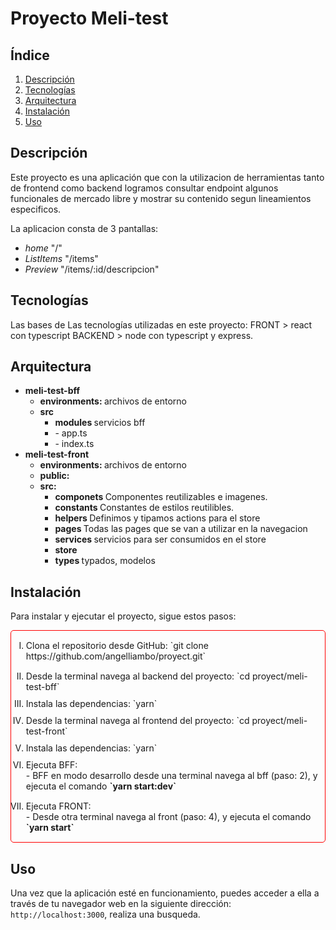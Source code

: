 # Proyecto Meli-test

## Índice

1. [Descripción](#descripción)
2. [Tecnologías](#tecnologías)
3. [Arquitectura](#arquitectura)
4. [Instalación](#instalación)
5. [Uso](#uso)

## Descripción

Este proyecto es una aplicación que con la utilizacion de herramientas tanto de frontend como backend logramos consultar endpoint algunos funcionales de mercado libre y mostrar su contenido segun lineamientos especificos.

La aplicacion consta de 3 pantallas:

- _home_ "/"
- _ListItems_ "/items"
- _Preview_ "/items/:id/descripcion"

## Tecnologías

Las bases de Las tecnologías utilizadas en este proyecto:
FRONT > react con typescript
BACKEND > node con typescript y express.

## Arquitectura

<ul>
    <li>
     <strong>
       meli-test-bff
      </strong>
   <ul>
  <li>
    <strong>
       environments: 
    </strong>
       archivos de entorno
  </li>
  </ul>
    <ul>
      <li>
        <strong>
          src
        </strong>
          <ul>
            <li>
             <strong>
                modules
              </strong>
                  servicios bff
              <ul>
             </ul>
            </li>
            <li>
              - app.ts
            </li>
            <li>
              - index.ts
            </li>
          </ul>
      </li>
    </ul>
  </li>

  <li>
  <strong>
    meli-test-front
  </strong>
  <ul>
  <li>
    <strong>
       environments: 
    </strong>
       archivos de entorno
  </li>

  <li>
    <strong>
       public: 
    </strong>
  </li>

  <li>
    <strong>
       src: 
    </strong>
    <ul>
      <li>
        <strong>
          componets
          </strong>
          Componentes reutilizables e imagenes.
      </li>
      <li>
        <strong>
          constants
          </strong>
          Constantes de estilos reutilibles.
      </li>
      <li>
        <strong>
          helpers
        </strong>
         Definimos y tipamos actions para el store
      </li>
      <li>
        <strong>
          pages
          </strong>
          Todas las pages que se van a utilizar en la navegacion
      </li>
      <li>
        <strong>
          services
        </strong>
        servicios para ser consumidos en el store
      </li>
      <li>
        <strong>
          store
        </strong>
      </li>
      <li>
        <strong>
          types
        </strong>
          typados, modelos
      </li>
    </ul>
  </li>

  </ul>
  </li>
</ul>

## Instalación

Para instalar y ejecutar el proyecto, sigue estos pasos:

<ol style="
list-style-type: upper-roman; 
border: 1px solid red;
border-radius: 5px;
 ">
  <li style="margin: 15px 0px;">
    Clona el repositorio desde GitHub: `git clone https://github.com/angelliambo/proyect.git`
  </li>

  <li style="margin-bottom: 10px;">
    Desde la terminal navega al backend del proyecto: `cd proyect/meli-test-bff`
  </li>

  <li style="margin-bottom: 10px;">
    Instala las dependencias: `yarn`
  </li>

  <li style="margin-bottom: 10px;">
    Desde la terminal navega al frontend del proyecto: `cd proyect/meli-test-front`
  </li>

  <li style="margin-bottom: 10px;">
    Instala las dependencias: `yarn`
  </li>

  <li style="margin-bottom: 10px;">
    Ejecuta BFF: 
    <br />
    - BFF en modo desarrollo desde una terminal navega al bff (paso: 2), y ejecuta el comando <strong>`yarn start:dev`</strong>
  </li>

  <li style="margin: 15px 0px;">
    Ejecuta FRONT: 
    <br />
    - Desde otra terminal navega al front (paso: 4), y ejecuta el comando <strong>`yarn start`</strong>
  </li>
</ol>

## Uso

Una vez que la aplicación esté en funcionamiento, puedes acceder a ella a través de tu navegador web en la siguiente dirección: `http://localhost:3000`, realiza una busqueda.
